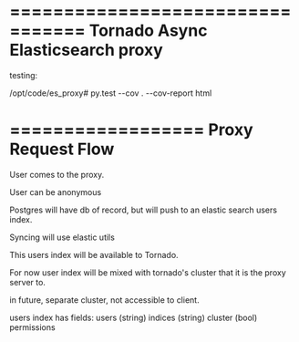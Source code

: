 =================================
Tornado Async Elasticsearch proxy
=================================

testing:

/opt/code/es_proxy# py.test --cov . --cov-report html


==================
Proxy Request Flow
==================

User comes to the proxy.

User can be anonymous

Postgres will have db of record, but will push to an elastic search users index.

Syncing will use elastic utils 

This users index will be available to Tornado.

For now user index will be mixed with tornado's cluster that it is the proxy server to.

in future, separate cluster, not accessible to client.




users index has fields: 
	users (string)
	indices (string)
	cluster  (bool)
	permissions